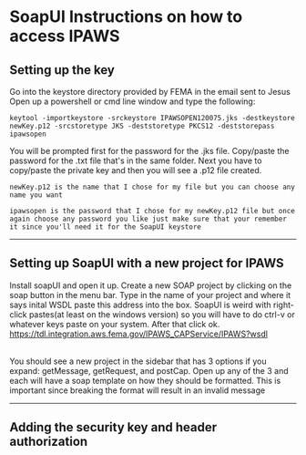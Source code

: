 # SoapUI Instructions on how to access IPAWS


## Setting up the key

Go into the keystore directory provided by FEMA in the email sent to Jesus
<br>
Open up a powershell or cmd line window and type the following:
```
keytool -importkeystore -srckeystore IPAWSOPEN120075.jks -destkeystore newKey.p12 -srcstoretype JKS -deststoretype PKCS12 -deststorepass ipawsopen
```
You will be prompted first for the password for the .jks file. Copy/paste the password for the .txt file that's in the same folder. Next you have to copy/paste the private key and then you will see a .p12 file created.
<br>
```
newKey.p12 is the name that I chose for my file but you can choose any name you want
```
```
ipawsopen is the password that I chose for my newKey.p12 file but once again choose any password you like just make sure that your remember it since you'll need it for the SoapUI keystore
```

---
## Setting up SoapUI with a new project for IPAWS

Install soapUI and open it up. Create a new SOAP project by clicking on the soap button in the menu bar. Type in the name of your project and where it says inital WSDL paste this address into the box. SoapUI is weird with right-click pastes(at least on the windows version) so you will have to do ctrl-v or whatever keys paste on your system. After that click ok.
https://tdl.integration.aws.fema.gov/IPAWS_CAPService/IPAWS?wsdl

<br>
You should see a new project in the sidebar that has 3 options if you expand: getMessage, getRequest, and postCap. Open up any of the 3 and each will have a soap template on how they should be formatted. This is important since breaking the format will result in an invalid message

---
## Adding the security key and header authorization





